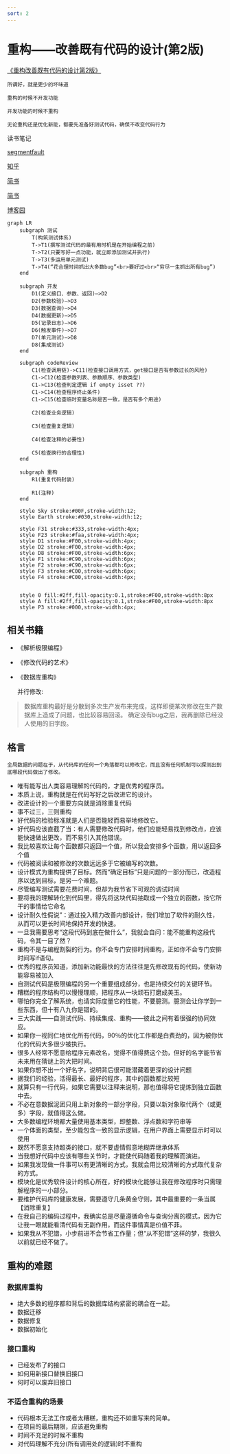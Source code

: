 ```yaml
---
sort: 2
---
```


# 重构——改善既有代码的设计(第2版)

[《重构改善既有代码的设计第2版》](https://refactoring.com/)

```danger
所谓好，就是更少的坏味道

重构的时候不开发功能

开发功能的时候不重构

无论重构还是优化新能，都要先准备好测试代码，确保不改变代码行为
```

读书笔记

[segmentfault](https://segmentfault.com/a/1190000011460556)

[知乎](https://zhuanlan.zhihu.com/p/338146387)

[简书](https://www.jianshu.com/p/13c3640db848)

[简书](https://www.jianshu.com/p/1156006f00f9)

[博客园](https://www.cnblogs.com/pikaqiu/p/14275819.html)



```mermaid
graph LR
    subgraph 测试
        T(构筑测试体系)
        T->T1(撰写测试代码的最有用时机是在开始编程之前)
        T->T2(只要写好一点功能，就立即添加测试并执行)
        T->T3(多运用单元测试)
        T->T4(“花合理时间抓出大多数bug”<br>要好过<br>“穷尽一生抓出所有bug”)
    end

    subgraph 开发
        D1(定义接口、参数、返回)—>D2
        D2(参数校验)—>D3
        D3(数据查询)—>D4
        D4(数据更新)—>D5
        D5(记录日志)—>D6
        D6(触发事件)—>D7
        D7(单元测试)—>D8
        D8(集成测试)
    end

    subgraph codeReview
        C1(检查调用链)->C11(检查接口调用方式，get接口是否有参数过长的风险)
        C1->C12(检查参数列表、参数顺序、参数类型)
        C1->C13(检查判定逻辑 if empty isset ??)
        C1->C14(检查程序终止条件)
        C1->C15(检查临时变量名称是否一致，是否有多个用途)

        C2(检查业务逻辑)

        C3(检查重复逻辑)

        C4(检查注释的必要性)

        C5(检查换行的合理性)
    end

    subgraph 重构
        R1(重复代码封装)

        R1(注释)
    end

    style Sky stroke:#00F,stroke-width:12;  
    style Earth stroke:#030,stroke-width:12;  

    style F31 stroke:#333,stroke-width:4px;  
    style F23 stroke:#faa,stroke-width:4px;  
    style D1 stroke:#F00,stroke-width:4px; 
    style D2 stroke:#F00,stroke-width:4px;  
    style D8 stroke:#F00,stroke-width:6px;
    style F1 stroke:#C90,stroke-width:6px; 
    style F2 stroke:#C90,stroke-width:6px;  
    style F3 stroke:#C00,stroke-width:6px; 
    style F4 stroke:#C00,stroke-width:4px;


    style 0 fill:#2ff,fill-opacity:0.1,stroke:#F00,stroke-width:8px
    style A fill:#2ff,fill-opacity:0.1,stroke:#F00,stroke-width:8px
    style P3 stroke:#000,stroke-width:4px;

```

## 相关书籍

* 《解析极限编程》
* 《修改代码的艺术》
* 《数据库重构》
  
    并行修改:
> 数据库重构最好是分散到多次生产发布来完成，这样即便某次修改在生产数据库上造成了问题，也比较容易回滚。
> 确定没有bug之后，我再删除已经没人使用的旧字段。


## 格言

```danger
全局数据的问题在于，从代码库的任何一个角落都可以修改它，而且没有任何机制可以探测出到底哪段代码做出了修改。
```

* 唯有能写出人类容易理解的代码的，才是优秀的程序员。
* 本质上说，重构就是在代码写好之后改进它的设计。
* 改进设计的一个重要方向就是消除重复代码
* 事不过三，三则重构
* 好代码的检验标准就是人们是否能轻而易举地修改它。
* 好代码应该直截了当：有人需要修改代码时，他们应能轻易找到修改点，应该能快速做出更改，而不易引入其他错误。
* 我比较喜欢让每个函数都只返回一个值，所以我会安排多个函数，用以返回多个值
* 代码被阅读和被修改的次数远远多于它被编写的次数。
* 设计模式为重构提供了目标。然而“确定目标”只是问题的一部分而已，改造程序以达到目标，是另一个难题。
* 尽管编写测试需要花费时间，但却为我节省下可观的调试时间
* 要将我的理解转化到代码里，得先将这块代码抽取成一个独立的函数，按它所干的事情给它命名
* 设计耐久性假说”：通过投入精力改善内部设计，我们增加了软件的耐久性，从而可以更长时间地保持开发的快速。
* 一旦我需要思考“这段代码到底在做什么”，我就会自问：能不能重构这段代码，令其一目了然？
* 重构不是与编程割裂的行为。你不会专门安排时间重构，正如你不会专门安排时间写if语句。
* 优秀的程序员知道，添加新功能最快的方法往往是先修改现有的代码，使新功能容易被加入
* 自测试代码是极限编程的另一个重要组成部分，也是持续交付的关键环节。
* 糟糕的程序结构可以慢慢理顺，把程序从一块顽石打磨成美玉。
* 哪怕你完全了解系统，也请实际度量它的性能，不要臆测。臆测会让你学到一些东西，但十有八九你是错的。
* 三大实践——自测试代码、持续集成、重构——彼此之间有着很强的协同效应。
* 如果你一视同仁地优化所有代码，90％的优化工作都是白费劲的，因为被你优化的代码大多很少被执行。
* 很多人经常不愿意给程序元素改名，觉得不值得费这个劲，但好的名字能节省未来用在猜谜上的大把时间。
* 如果你想不出一个好名字，说明背后很可能潜藏着更深的设计问题
* 据我们的经验，活得最长、最好的程序，其中的函数都比较短
* 就算只有一行代码，如果它需要以注释来说明，那也值得将它提炼到独立函数中去。
* 不必在意数据泥团只用上新对象的一部分字段，只要以新对象取代两个（或更多）字段，就值得这么做。
* 大多数编程环境都大量使用基本类型，即整数、浮点数和字符串等
* 一个体面的类型，至少能包含一致的显示逻辑，在用户界面上需要显示时可以使用
* 既然不愿意支持超类的接口，就不要虚情假意地糊弄继承体系
* 当我想好代码中应该有哪些关节时，才能使代码随着我的理解而演进。
* 如果我发现做一件事可以有更清晰的方式，我就会用比较清晰的方式取代复杂的方式。
* 模块化是优秀软件设计的核心所在，好的模块化能够让我在修改程序时只需理解程序的一小部分。
* 要维护代码库的健康发展，需要遵守几条黄金守则，其中最重要的一条当属【消除重复】
* 在我自己的编码过程中，我确实总是尽量遵循命令与查询分离的模式，因为它让我一眼就能看清代码有无副作用，而这件事情真是价值不菲。
* 如果我从不犯错，小步前进不会节省工作量；但“从不犯错”这样的梦，我很久以前就已经不做了。


## 重构的难题

### 数据库重构

* 绝大多数的程序都和背后的数据库结构紧密的耦合在一起。
* 数据迁移
* 数据修复
* 数据初始化

### 接口重构

* 已经发布了的接口
* 如何用新接口替换旧接口
* 何时可以废弃旧接口


### 不适合重构的场景

* 代码根本无法工作或者太糟糕，重构还不如重写来的简单。
* 在项目的最后期限，应该避免重构
* 时间不充足的时候不重构
* 对代码理解不充分(所有调用处的逻辑)时不重构